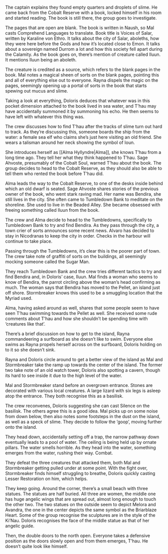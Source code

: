 The captain explains they found empty quarters and droplets of slime. He came back from the Cobalt Reserve with a book, locked himself in his room and started reading. The book is still there, the group goes to investigate. 

The pages that are open are blank. The book is written in Naush, so Mal casts Comprehend Languages to translate. Book title is Voices of Salar, written by Karaline von Ethro. It talks about the city of Salar, aboleths, how they were here before the Gods and how it’s located close to Emon. It talks about a sovereign named Durrom a lot and how this society fell apart during the Calamity. As the book goes on, there’s mention of creature called Iluun. It mentions Iluun being an aboleth.

The creature is credited as a source, which refers to the blank pages in the book. Mal notes a magical sheen of sorts on the blank pages, pointing this and all of everything else out to everyone. Rayna dispels the magic on the pages, seemingly opening up a portal of sorts in the book that starts spewing out mucus and slime. 

Taking a look at everything, Doloris deduces that whatever was in this pocket dimension attached to the book lived in sea water, and T’hau may have accidentally summoned it by summoning his echo. He then seems to have left with whatever this thing was.

The crew discusses how to find T’hau after the tracks of slime turn out hard to track. As they’re discussing this, someone boards the ship from the water: a female sea elf who claims she’s just here visiting an old friend. She wears a talisman around her neck showing the symbol of Ioun. 

She introduces herself as [[Alma Hyllyndre|Alma]], she knows T’hau from a long time ago. They tell her what they think happened to T’hau. Sage Ahvoste, presumably of the Cobalt Soul, warned T’hau about the book. The group decides to head to the Cobalt Reserve, as they should also be able to tell them who rented the book before T’hau did.

Alma leads the way to the Cobalt Reserve, to one of the desks inside behind which an old dwarf is seated. Sage Ahvoste shares stories of the previous owner of the book, who went stark raving mad. Her name was Bendira, she still lives in the city. She often came to Tumbledown Bank to meditate on the shoreline. She used to live in the Beaded Alley. She became obsessed with freeing something called Iluun from the book.

The crew and Alma decide to head to the Tumbledowns, specifically to Tumbledown Bank to try and find Bendira. As they pass through the city, a town crier of sorts announces some recent news. Alvaro has decided to stay in Nicodranas to keep the city in order. Checks in the harbour will continue to take place.   

Passing through the Tumbledowns, it’s clear this is the poorer part of town. The crew take note of graffiti of sorts on the buildings, all seemingly mocking someone called the Sugar Man.

They reach Tumbledown Bank and the crew tries different tactics to try and find Bendira and, in Doloris’ case, Iluun. Mal finds a woman who seems to know of Bendira, the parrot circling above the woman’s head confirming as much. The woman says that Bendira has moved to the Pellet, an island just off shore. Stormbreaker knows this used to be a smuggling location that the Myriad used. 

Alma, having asked around as well, shares that some people seem to have seen T’hau swimming towards the Pellet as well. She received some rude comments about T’hau and how she shouldn’t be spending time with ‘creatures like that’. 

There’s a brief discussion on how to get to the island, Rayna commandeering a surfboard as she doesn’t like to swim. Everyone else swims as Rayna propels herself across on the surfboard, Doloris holding on to it so she doesn’t sink. 

Rayna and Doloris circle around to get a better view of the island as Mal and Stormbreaker take the ramp up towards the center of the island. The former two take note of an old watch tower, Doloris also spotting a cavern, though its hard to see inside it due to the high level of the water.

Mal and Stormbreaker stand before an overgrown entrance. Stones are decorated with various local creatures. A large lizard with six legs is asleep atop the entrance. They both recognise this as a basilisk. 

The crew reconvenes, Doloris suggesting she can cast Silence on the basilisk. The others agree this is a good idea. Mal picks up on some noise from down below, then also notes some footsteps in the dust on the island, as well as a speck of slime. They decide to follow the ‘goop’, moving further onto the island.

They head down, accidentally setting off a trap, the narrow pathway down eventually leads to a pool of water. The ceiling is being held up by ornate pillars. The water smells horrible. As they head into the water, something emerges from the water, rushing their way.
Combat. 

They defeat the three creatures that attacked them, both Mal and Stormbreaker getting pulled under at some point. With the fight over, Stormbreaker finds himself struggling to breathe, Doloris quickly casting Lesser Restoration on him, which helps. 

They keep going. Around the corner, there’s a small beach with three statues. The statues are half buried. All three are women, the middle one has huge angelic wings that are spread out, almost long enough to touch the other two. The two statues on the outside seem to depict Melora and Avandra, the one in the center depicts the same symbol as the Briarblaze Heart. Some of the group recognise the sculptures are in the style of the Ki’Nau. 
Doloris recognises the face of the middle statue as that of her angelic guide.

Then, the double doors to the north open. Everyone takes a defensive position as the doors slowly open and from them emerges, T’hau. He doesn’t quite look like himself.
